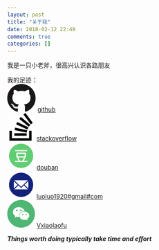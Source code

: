```yaml
---
layout: post
title: "关于我"
date: 2018-02-12 22:49
comments: true
categories: []
---
```


我是一只小老斧，很高兴认识各路朋友

我的足迹：    
![](/static/img/icon_github.svg) [github](https://github.com/luoluo)     
![](/static/img/icon_stackoverflow.svg ) [stackoverflow](https://stackoverflow.com/users/1099230/luoluo)    
![](/static/img/icon_douban.svg) [douban](https://www.douban.com/people/luoluo1920/)        
![](/static/img/icon_email.svg) [luoluo1920#gmail#com]()    
![](/static/img/icon_wechat.svg) [Vxiaolaofu]()    

__*Things worth doing typically take time and effort*__
